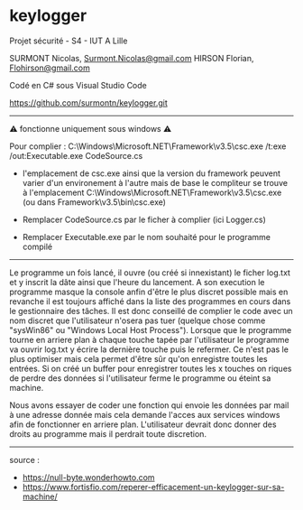 # keylogger
Projet sécurité - S4 - IUT A Lille

SURMONT Nicolas, Surmont.Nicolas@gmail.com
HIRSON Florian, Flohirson@gmail.com

Codé en C# sous Visual Studio Code

https://github.com/surmontn/keylogger.git

--------------------------------------------------

⚠ fonctionne uniquement sous windows ⚠

Pour complier : C:\Windows\Microsoft.NET\Framework\v3.5\csc.exe /t:exe /out:Executable.exe CodeSource.cs

-  l'emplacement de csc.exe ainsi que la version du framework 
   peuvent varier d'un environement à l'autre mais de base le compliteur 
   se trouve à l'emplacement C:\Windows\Microsoft.NET\Framework\v3.5\csc.exe
   (ou dans Framework\v3.5\bin\csc.exe)
   
-  Remplacer CodeSource.cs par le ficher à complier (ici Logger.cs)

-  Remplacer Executable.exe par le nom souhaité pour le programme compilé

--------------------------------------------------

Le programme un fois lancé, il ouvre (ou créé si innexistant) le ficher log.txt et y 
inscrit la dâte ainsi que l'heure du lancement. A son execution le programme masque 
la console anfin d'être le plus discret possible mais en revanche il est toujours 
affiché dans la liste des programmes en cours dans le gestionnaire des tâches. Il 
est donc conseillé de complier le code avec un nom discret que l'utilisateur n'osera
pas tuer (quelque chose comme "sysWin86" ou "Windows Local Host Process"). Lorsque 
que le programme tourne en arriere plan à chaque touche tapée par l'utilisateur le
programme va ouvrir log.txt y écrire la dernière touche puis le refermer. Ce n'est
pas le plus optimiser mais cela permet d'être sûr qu'on enregistre toutes les entrées.
Si on créé un buffer pour enregistrer toutes les x touches on riques de perdre des
données si l'utilisateur ferme le programme ou éteint sa machine.

Nous avons essayer de coder une fonction qui envoie les données par mail à une adresse
donnée mais cela demande l'acces aux services windows afin de fonctionner en arriere
plan. L'utilisateur devrait donc donner des droits au programme mais il perdrait toute
discretion.

--------------------------------------------------

source :

-  https://null-byte.wonderhowto.com
-  https://www.fortisfio.com/reperer-efficacement-un-keylogger-sur-sa-machine/
